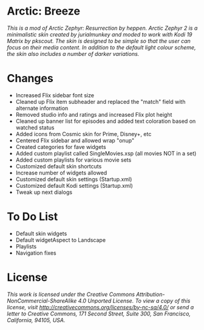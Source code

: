# Arctic: Breeze
*This is a  mod of Arctic Zephyr: Resurrection by heppen. Arctic Zephyr 2 is a minimalistic skin created by jurialmunkey and moded to work with Kodi 19 Matrix by pkscout. The skin is designed to be simple so that the user can focus on their media content. In addition to the default light colour scheme, the skin also includes a number of darker variations.*

# Changes
- Increased Flix sidebar font size
- Cleaned up Flix item subheader and replaced the "match" field with alternate information 
- Removed studio info and ratings and increased Flix plot height
- Cleaned up banner list for episodes and added text coloration based on watched status
- Added icons from Cosmic skin for Prime, Disney+, etc
- Centered Flix sidebar and allowed wrap "onup"
- Created categories for fave widgets
- Added custom playlist called SingleMovies.xsp (all movies NOT in a set)
- Added custom playlists for various movie sets
- Customized default skin shortcuts
- Increase number of widgets allowed
- Customized default skin settings (Startup.xml)
- Customized default Kodi settings (Startup.xml)
- Tweak up next dialogs

# To Do List
- Default skin widgets
- Default widgetAspect to Landscape
- Playlists
- Navigation fixes

# License

*This work is licensed under the Creative Commons Attribution-NonCommercial-ShareAlike 4.0 Unported License.
To view a copy of this license, visit http://creativecommons.org/licenses/by-nc-sa/4.0/
or send a letter to Creative Commons, 171 Second Street, Suite 300, San Francisco, California, 94105, USA.*
